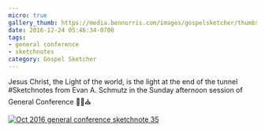```yaml
---
micro: true
gallery_thumb: https://media.bennorris.com/images/gospelsketcher/thumbs/oct-16-5-schmutz.jpg
date: 2016-12-24 05:46:34-0700
tags:
- general conference
- sketchnotes
category: Gospel Sketcher
---
```


Jesus Christ, the Light of the world, is the light at the end of the tunnel
#Sketchnotes from Evan A. Schmutz in the Sunday afternoon session of General Conference ✍🏼⛪️

[![Oct 2016 general conference sketchnote 35](https://media.bennorris.com/images/gospelsketcher/general-conference/oct-2016/oct-16-5-schmutz.jpg)](https://media.bennorris.com/images/gospelsketcher/general-conference/oct-2016/oct-16-5-schmutz.jpg)